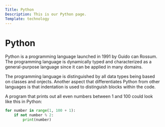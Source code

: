 ```yaml
---
Title: Python
Description: This is our Python page.
Template: technology
---
```


Python
==========================

Python is a programming language launched in 1991 by Guido can Rossum. The programming language is dynamically typed and characterized as a general-purpose language since it can be applied in many domains.

The programming language is distinguished by all data types being based on classes and onjects. Another aspect that differentiates Python from other languages is that indentation is used to distinguish blocks within the code.

A program that prints out all even numbers between 1 and 100 could look like this in Python:

```python
for number in range(1, 100 + 1):
    if not number % 2:
        print(number)
```
